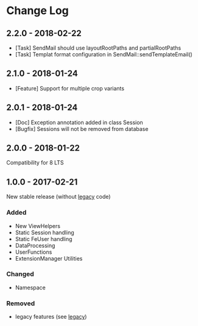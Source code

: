 # Change Log

## 2.2.0 - 2018-02-22
- [Task] SendMail should use layoutRootPaths and partialRootPaths
- [Task] Templat format configuration in SendMail::sendTemplateEmail()

## 2.1.0 - 2018-01-24
- [Feature] Support for multiple crop variants

## 2.0.1 - 2018-01-24
- [Doc] Exception annotation added in class Session
- [Bugfix] Sessions will not be removed from database

## 2.0.0 - 2018-01-22
Compatibility for 8 LTS

## 1.0.0 - 2017-02-21
New stable release (without [legacy](https://github.com/xima-media/xm_tools/tree/legacy) code)

### Added
- New ViewHelpers
- Static Session handling
- Static FeUser handling
- DataProcessing
- UserFunctions
- ExtensionManager Utilities

### Changed
- Namespace

### Removed
- legacy features (see [legacy](https://github.com/xima-media/xm_tools/tree/legacy))
